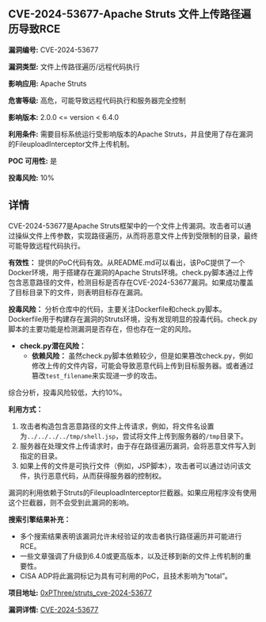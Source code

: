 ## CVE-2024-53677-Apache Struts 文件上传路径遍历导致RCE

**漏洞编号:** CVE-2024-53677

**漏洞类型:** 文件上传路径遍历/远程代码执行

**影响应用:** Apache Struts

**危害等级:** 高危，可能导致远程代码执行和服务器完全控制

**影响版本:** 2.0.0 <= version < 6.4.0

**利用条件:** 需要目标系统运行受影响版本的Apache Struts，并且使用了存在漏洞的FileuploadInterceptor文件上传机制。

**POC 可用性:** 是

**投毒风险:** 10%

## 详情

CVE-2024-53677是Apache Struts框架中的一个文件上传漏洞。攻击者可以通过操纵文件上传参数，实现路径遍历，从而将恶意文件上传到受限制的目录，最终可能导致远程代码执行。

**有效性：**
提供的PoC代码有效。从README.md可以看出，该PoC提供了一个Docker环境，用于搭建存在漏洞的Apache Struts环境。check.py脚本通过上传包含恶意路径的文件，检测目标是否存在CVE-2024-53677漏洞。如果成功覆盖了目标目录下的文件，则表明目标存在漏洞。

**投毒风险：**
分析仓库中的代码，主要关注Dockerfile和check.py脚本。Dockerfile用于构建存在漏洞的Struts环境，没有发现明显的投毒代码。check.py脚本的主要功能是检测漏洞是否存在，但也存在一定的风险。

*   **check.py潜在风险：**
    *   **依赖风险：** 虽然check.py脚本依赖较少，但是如果篡改check.py，例如修改上传的文件内容，可能会导致恶意代码上传到目标服务器。或者通过篡改`test_filename`来实现进一步的攻击。

综合分析，投毒风险较低，大约10%。

**利用方式：**
1.  攻击者构造包含恶意路径的文件上传请求，例如，将文件名设置为`../../../../tmp/shell.jsp`，尝试将文件上传到服务器的`/tmp`目录下。
2.  服务器在处理文件上传请求时，由于存在路径遍历漏洞，会将恶意文件写入到指定的目录。
3.  如果上传的文件是可执行文件（例如，JSP脚本），攻击者可以通过访问该文件，执行恶意代码，从而获得服务器的控制权。

漏洞的利用依赖于Struts的FileuploadInterceptor拦截器。如果应用程序没有使用这个拦截器，则不会受到此漏洞的影响。

**搜索引擎结果补充：**
*   多个搜索结果表明该漏洞允许未经验证的攻击者执行路径遍历并可能进行RCE。
*   一些文章强调了升级到6.4.0或更高版本，以及迁移到新的文件上传机制的重要性。
*   CISA ADP将此漏洞标记为具有可利用的PoC，且技术影响为“total”。


**项目地址:** [0xPThree/struts_cve-2024-53677](https://github.com/0xPThree/struts_cve-2024-53677)

**漏洞详情:** [CVE-2024-53677](https://nvd.nist.gov/vuln/detail/CVE-2024-53677)